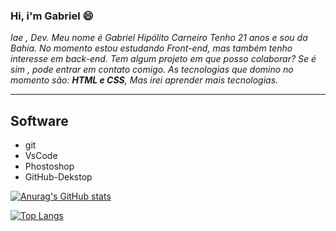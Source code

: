 ### Hi, i'm Gabriel 😄

*Iae , Dev. Meu nome é Gabriel Hipólito Carneiro
Tenho 21 anos e sou da Bahia. No momento estou estudando Front-end, mas também tenho interesse em back-end.
Tem algum projeto em que posso colaborar? Se é sim , pode entrar em contato comigo.
As tecnologias que domino no momento são: **HTML e CSS**,
Mas irei aprender mais tecnologias.*

***
## Software
  * git
  * VsCode
  * Phostoshop
  *  GitHub-Dekstop

[![Anurag's GitHub stats](https://github-readme-stats.vercel.app/api?username=gabrielhipolitoo)](https://github.com/anuraghazra/github-readme-stats)

[![Top Langs](https://github-readme-stats.vercel.app/api/top-langs/?username=gabrielhipolitoo&layout=compact)](https://github.com/anuraghazra/github-readme-stats)




     
 

